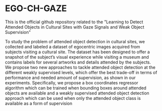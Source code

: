# EGO-CH-GAZE
This is the official github repository related to the "Learning to Detect Attended Objects in Cultural Sites with Gaze Signals and Weak Object Supervision"


To study the problem of attended object detection in cultural sites, we collected and labeled a dataset of egocentric images acquired from subjects visiting a cultural site. The dataset has been designed to offer a snapshot of the subject’s visual experience while visiting a museum and contains labels for several artworks and details attended by the subjects.
We propose two new approaches to tackle attended object detection at the different weakly supervised levels, which offer the best trade-off in terms of performance and needed amount of supervision, as shown in our experiments. Specifically, we propose a box coordinates regressor algorithm which can be trained when bounding boxes around attended objects are available and a weakly supervised attended object detection approach which can be used when only the attended object class is available as a form of supervision
